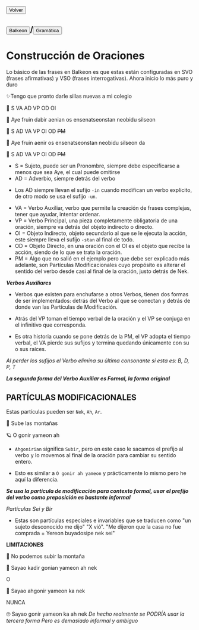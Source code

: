 <button class="button-82-pushable" role="button" onclick="location.href='history.back()'">
  <span class="button-82-shadow"></span>
  <span class="button-82-edge"></span>
  <span class="button-82-front text">
  Volver
 </span> </button>

## <button class="button-16" role="button" onclick="location.href='../index'">Balkeon</button>/<button class="button-16" role="button" onclick="location.href='./index'">Gramática</button>

# Construcción de Oraciones

Lo básico de las frases en Balkeon es que estas están configuradas en SVO (frases afirmativas) y VSO (frases interrogativas). Ahora inicio lo más puro y duro

✨Tengo que pronto darle sillas nuevas a mi colegio

👀 S VA AD VP OD OI

🌟 Aye fruin dabir aenian os ensenatseonstan neobidu silseon

🚀 S AD VA VP OI OD ~~PM~~

🌟 Aye fruin aenir os ensenatseonstan neobidu silseon da

🚀 S AD VA VP OI OD ~~PM~~

- S = Sujeto, puede ser un Pronombre, siempre debe especificarse a menos que sea Aye, el cual puede omitirse 
- AD = Adverbio, siempre detrás del verbo
* Los AD siempre llevan el sufijo `-in` cuando modifican un verbo explícito, de otro modo se usa el sufijo `-un`. 
- VA = Verbo Auxiliar, verbo que permite la creación de frases complejas, tener que ayudar, intentar ordenar. 
- VP = Verbo Principal, una pieza completamente obligatoria de una oración, siempre va detrás del objeto indirecto o directo.
- OI = Objeto Indirecto, objeto secundario al que se le ejecuta la acción, este siempre lleva el sufijo `-stan` al final de todo. 
- OD = Objeto Directo, en una oración con el OI es el objeto que recibe la acción, siendo de lo que se trata la oración.
- PM = Algo que no salió en el ejemplo pero que debe ser explicado más adelante, son Partículas Modificacionales cuyo propósito es alterar el sentido del verbo desde casi al final de la oración, justo detrás de Nek.

***Verbos Auxiliares***

- Verbos que existen para enchufarse a otros Verbos, tienen dos formas de ser implementados: detrás del Verbo al que se conectan y detrás de donde van las Partículas de Modificación.

- Atrás del VP toman el tiempo verbal de la oración y el VP se conjuga en el infinitivo que corresponda. 

- Es otra historia cuando se pone detrás de la PM, el VP adopta el tiempo verbal, el VA pierde sus sufijos y termina quedando únicamente con su o sus raíces. 

*Al perder los sufijos el Verbo elimina su última consonante si esta es: B, D, P, T*

***La segunda forma del Verbo Auxiliar es Formal, la forma original***



## PARTÍCULAS MODIFICACIONALES

Estas partículas pueden ser `Nek`, `Ah`, `Ar`. 

💫 Sube las montañas

🪐 O gonir yameon ah

- `Ahgonirian` significa `Subir`, pero en este caso le sacamos el prefijo al verbo y lo movemos al final de la oración para cambiar su sentido entero.

- Esto es similar a `O gonir ah yameon` y prácticamente lo mismo pero he aquí la diferencia.

***Se usa la partícula de modificación para contexto formal, usar el prefijo del verbo como preposición es bastante informal***

*Partículas Sei y Bir*

- Estas son partículas especiales e invariables que se traducen como "un sujeto desconocido me dijo" "X vió". "Me dijeron que la casa no fue comprada = Yereon buyadosipe nek sei"

**LIMITACIONES**

🌟 No podemos subir la montaña

🚀 Sayao kadir gonian yameon ah nek

O

🚀 Sayao ahgonir yameon ka nek

NUNCA

🙄 Sayao gonir yameon ka ah nek
*De hecho realmente se PODRÍA usar la tercera forma Pero es demasiado informal y ambiguo*
